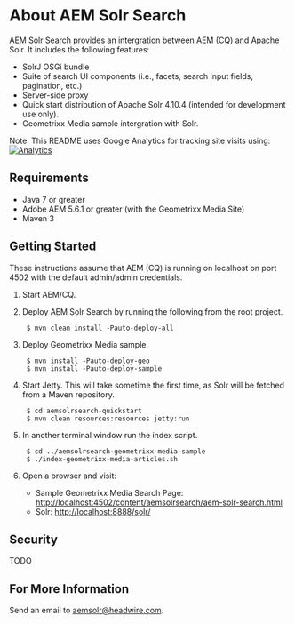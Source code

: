 About AEM Solr Search
=====================

AEM Solr Search provides an intergration between AEM (CQ) and Apache Solr. It includes the following features:

* SolrJ OSGi bundle
* Suite of search UI components (i.e., facets, search input fields, pagination, etc.)
* Server-side proxy
* Quick start distribution of Apache Solr 4.10.4 (intended for development use only).
* Geometrixx Media sample intergration with Solr.

Note: This README uses Google Analytics for tracking site visits using: [![Analytics](https://ga-beacon.appspot.com/UA-72395016-2/headwirecom/aem-solr-search/readme)](https://github.com/igrigorik/ga-beacon)

Requirements
------------

* Java 7 or greater
* Adobe AEM 5.6.1 or greater (with the Geometrixx Media Site)
* Maven 3

Getting Started
---------------

These instructions assume that AEM (CQ) is running on localhost on port 4502 with the default admin/admin credentials.

1. Start AEM/CQ.

2. Deploy AEM Solr Search by running the following from the root project.

        $ mvn clean install -Pauto-deploy-all
        
3. Deploy Geometrixx Media sample. 

        $ mvn install -Pauto-deploy-geo
        $ mvn install -Pauto-deploy-sample

4. Start Jetty. This will take sometime the first time, as Solr will be fetched from a Maven repository.

        $ cd aemsolrsearch-quickstart
        $ mvn clean resources:resources jetty:run
    
5. In another terminal window run the index script.

        $ cd ../aemsolrsearch-geometrixx-media-sample
        $ ./index-geometrixx-media-articles.sh

6. Open a browser and visit:
    * Sample Geometrixx Media Search Page: [http://localhost:4502/content/aemsolrsearch/aem-solr-search.html](http://localhost:4502/content/aemsolrsearch/aem-solr-search.html)
    * Solr: [http://localhost:8888/solr/](http://localhost:8888/solr/)


Security
--------
TODO

For More Information
--------------------

Send an email to <aemsolr@headwire.com>.
